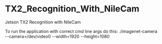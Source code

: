 # TX2_Recognition_With_NileCam
Jetson TX2 Recognition with NileCam 

To run the application with correct cmd line args do this:
./imagenet-camera --camera=/dev/video0 --width=1920 --height=1080

